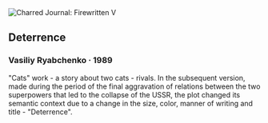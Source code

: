 <div class="artwork-of-the-day">
  <div class="container">
    <div class="img-wrapper">
      <img
        src="https://uploads4.wikiart.org/00144/images/vasiliy-ryabchenko/vasiliy-ryabchenko-deterrence-140-170-cm-oil-on-canvas-1989.jpg!Large.jpg"
        alt="Charred Journal: Firewritten V" />
    </div>
    <div class="artwork-detail">
      <div class="artwork-origin"> 
        <h2 class="artwork-name">Deterrence</h2>
        <h3 class="artist">
          Vasiliy Ryabchenko
                    ·  1989
        </h3>
      </div>
      <p class="description">
        <span class="artwork-description-text ng-binding" ng-bind-html="viewModel.ArtworkOfTheDay.Description | unsafe">"Cats" work - a story about two cats - rivals. In the subsequent version, made during the period of the final aggravation of relations between the two superpowers that led to the collapse of the USSR, the plot changed its semantic context due to a change in the size, color, manner of writing and title - "Deterrence".</span>
                        <div class="text-shadow-container ng-hide" ng-show="showShadow"></div>
      </p>
    </div>
  </div>

</div>
